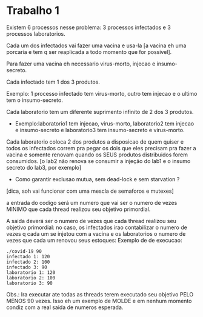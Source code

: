 # Trabalho 1

Existem 6 processos nesse problema: 3 processos infectados e 3 processos laboratorios.

Cada um dos infectados vai fazer uma vacina e usa-la [a vacina eh uma porcaria e tem q ser reaplicada a todo momento que for possivel].

Para fazer uma vacina eh necessario virus-morto, injecao e insumo-secreto.

Cada infectado tem 1 dos 3 produtos.

Exemplo: 1 processo infectado tem virus-morto, outro tem injecao e o ultimo tem o insumo-secreto.

Cada laboratorio tem um diferente suprimento infinito de 2 dos 3 produtos.
* Exemplo:laboratorio1 tem injecao, virus-morto, laboratorio2 tem injecao e insumo-secreto e laboratorio3 tem insumo-secreto e virus-morto.

Cada laboratorio coloca 2 dos produtos a disposicao de quem quiser e todos os infectados correm pra pegar os dois que eles precisam pra fazer a vacina e somente renovam quando os SEUS produtos distribuidos forem consumidos. [o lab2 não renova se consumir a injeção do lab1 e o insumo secreto do lab3, por exemplo]


* Como garantir exclusao mutua, sem dead-lock e sem starvation ?

[dica, soh vai funcionar com uma mescla de semaforos e mutexes]

a entrada do codigo será um numero que vai ser o numero de vezes MINIMO que cada thread realizou seu objetivo primordial.

A saida deverá ser o numero de vezes que cada thread realizou seu objetivo primordial:
no caso, os infectados irao contabilizar o numero de vezes q cada um se injetou com a vacina e os laboratorios o numero de vezes que cada um renovou seus estoques:
Exemplo de de execucao:

    ./covid-19 90  
    infectado 1: 120
    infectado 2: 100
    infectado 3: 90
    laboratorio 1: 120
    laboratorio 2: 100
    laboratorio 3: 90

Obs.: Ira executar ate todas as threads terem executado seu objetivo PELO MENOS 90 vezes.
Isso eh um exemplo de MOLDE e em nenhum momento condiz com a real saida de numeros esperada.